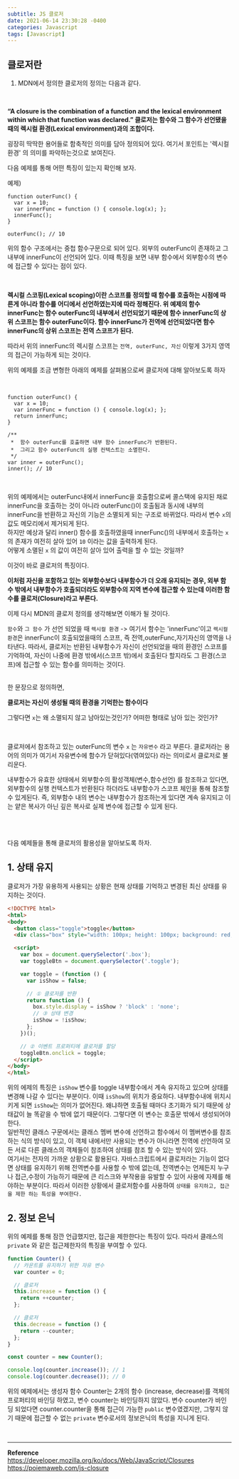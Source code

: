 ```yaml
---
subtitle: JS 클로저
date: 2021-06-14 23:30:28 -0400
categories: Javascript
tags: [Javascript]
---
```


## 클로저란

1. MDN에서 정의한 클로저의 정의는 다음과 같다.

<br>

**“A closure is the combination of a function and the lexical environment within which that function was declared.”
클로저는 함수와 그 함수가 선언됐을 때의 렉시컬 환경(Lexical environment)과의 조합이다.**

굉장히 딱딱한 용어들로 함축적인 의미를 담아 정의되어 있다.
여기서 포인트는 '렉시컬 환경' 의 의미를 파악하는것으로 보여진다.

다음 예제를 통해 어떤 특징이 있는지 확인해 보자.

예제)       
```
function outerFunc() {
  var x = 10;
  var innerFunc = function () { console.log(x); };
  innerFunc();
}

outerFunc(); // 10
```

위의 함수 구조에서는 중첩 함수구문으로 되어 있다.
외부의 outerFunc이 존재하고 그 내부에 innerFunc이 선언되어 있다.
이때 특징을 보면 내부 함수에서 외부함수의 변수에 접근할 수 있다는 점이 있다.

<br>

**렉시컬 스코핑(Lexical scoping)이란 스코프를 정의할 때 함수를 호출하는 시점에 따른게 아니라 함수를 어디에서 선언하였는지에 따라 정해진다. 위 예제의 함수 innerFunc는 함수 outerFunc의 내부에서 선언되었기 때문에 함수 innerFunc의 상위 스코프는 함수 outerFunc이다. 함수 innerFunc가 전역에 선언되었다면 함수 innerFunc의 상위 스코프는 전역 스코프가 된다.**


따라서 위의 innerFunc의 렉시컬 스코프는 `전역, outerFunc, 자신` 이렇게 3가지 영역의 접근이 가능하게 되는 것이다.

위의 예제를 조금 변형한 아래의 예제를 살펴봄으로써 클로저에 대해 알아보도록 하자

<br>


```
function outerFunc() {
  var x = 10;
  var innerFunc = function () { console.log(x); };
  return innerFunc;
}

/**
 *  함수 outerFunc를 호출하면 내부 함수 innerFunc가 반환된다.
 *  그리고 함수 outerFunc의 실행 컨텍스트는 소멸한다.
 */
var inner = outerFunc();
inner(); // 10
```
<br>

위의 예제에서는 outerFunc내에서 innerFunc을 호출함으로써 콜스택에 유지된 채로 innerFunc을 호출하는 것이 아니라 outerFunc()이 호출됨과 동시에 내부의 innerFunc을 반환하고 자신의 기능은 소멸되게 되는 구조로 바뀌었다. 따라서 변수 `x`의 값도 메모리에서 제거되게 된다. <br>
하지만 예상과 달리 inner() 함수를 호출하였을때 innerFunc()의 내부에서 호출하는 `x` 의 존재가 여전히 살아 있어 `10` 이라는 값을 출력하게 된다. 
<br>
어떻게 소멸된 `x` 의 값이 여전히 살아 있어 출력을 할 수 있는 것일까?

이것이 바로 클로저의 특징이다.

**이처럼 자신을 포함하고 있는 외부함수보다 내부함수가 더 오래 유지되는 경우, 외부 함수 밖에서 내부함수가 호출되더라도 외부함수의 지역 변수에 접근할 수 있는데 이러한 함수를 클로저(Closure)라고 부른다.**

이제 다시 MDN의 클로저 정의를 생각해보면 이해가 될 것이다.

`함수`와 `그 함수` 가 선언 되었을 때 `렉시컬 환경`
-> 여기서 함수는 'innerFunc'이고 `렉시컬 환경`은 innerFunc이 호출되었을때의 스코프, 즉 전역,outerFunc,자기자신의 영역을 나타낸다.
따라서, 클로저는 반환된 내부함수가 자신이 선언되었을 때의 환경인 스코프를 기억하여, 자신이 나중에 환경 밖에서(스코프 밖)에서 호출된다 할지라도 그 환경(스코프)에 접근할 수 있는 함수를 의미하는 것이다.

<br>
한 문장으로 정의하면, <br>

**클로저는 자신이 생성될 때의 환경을 기억한는 함수이다**

그렇다면 `x`는 왜 소멸되지 않고 남아있는것인가? 어떠한 형태로 남아 있는 것인가?

<Br>

클로저에서 참조하고 있는 outerFunc의 변수 `x` 는 `자유변수` 라고 부른다. 클로저라는 용어의 의미가 여기서 자유변수에 함수가 닫혀있다(엮여있다) 라는 의미로서 클로저로 불리운다.

내부함수가 유효한 상태에서 외부함수의 활성객체(변수,함수선언) 를 참조하고 있다면, 외부함수의 실행 컨텍스트가 반환된다 하더라도 내부함수가 스코프 체인을 통해 참조할 수 있게된다. 즉, 외부함수 내의 변수는 내부함수가 참조하는게 있다면 계속 유지되고 이는 얕은 복사가 아닌 깊은 복사로 실제 변수에 접근할 수 있게 된다.


<br>
<br>

다음 예제들을 통해 클로저의 활용성을 알아보도록 하자.

## 1. 상태 유지

클로저가 가장 유용하게 사용되는 상황은 현재 상태를 기억하고 변경된 최신 상태를 유지하는 것이다.

```html
<!DOCTYPE html>
<html>
<body>
  <button class="toggle">toggle</button>
  <div class="box" style="width: 100px; height: 100px; background: red;"></div>

  <script>
    var box = document.querySelector('.box');
    var toggleBtn = document.querySelector('.toggle');

    var toggle = (function () {
      var isShow = false;

      // ① 클로저를 반환
      return function () {
        box.style.display = isShow ? 'block' : 'none';
        // ③ 상태 변경
        isShow = !isShow;
      };
    })();

    // ② 이벤트 프로퍼티에 클로저를 할당
    toggleBtn.onclick = toggle;
  </script>
</body>
</html>
```

위의 에제의 특징은 `isShow` 변수를 toggle 내부함수에서 계속 유지하고 있으며 상태를 변경해 나갈 수 있다는 부분이다. 이때 `isShow`의 위치가 중요하다.
내부함수내에 위치시키게 되면 `isShow`는 의미가 없어진다. 왜냐하면 호출될 때마다 초기화가 되기 때문에 상태값이 늘 똑같을 수 밖에 없기 때문이다. 그렇다면 이 변수는 호출문 밖에서 생성되어야 한다.
<br>
일반적인 클래스 구문에서는 클래스 멤버 변수에 선언하고 함수에서 이 멤버변수를 참조하는 식의 방식이 있고, 이 객체 내에서만 사용되는 변수가 아니라면 전역에 선언하여 모든 서로 다른 클래스의 객체들이 참조하여 상태를 참조 할 수 있는 방식이 있다.
<br>
여기서는 전자의 가까운 상황으로 활용된다. 자바스크립트에서 클로저라는 기능이 없다면 상태를 유지하기 위해 전역변수를 사용할 수 밖에 없는데, 전역변수는 언제든지 누구나 접근,수정이 가능하기 때문에 큰 리스크와 부작용을 유발할 수 있어 사용에 자제를 해야하는 부분이다.
따라서 이러한 상황에서 클로저함수를 사용하여 `상태를 유지하고, 접근을 제한 하는 특성을 부여한다.`


## 2. 정보 은닉

위의 예제를 통해 잠깐 언급했지만, 접근을 제한한다는 특징이 있다. 따라서 클래스의 `private` 와 같은 접근제한자의 특징을 부여할 수 있다.

```Javascript
function Counter() {
  // 카운트를 유지하기 위한 자유 변수
  var counter = 0;

  // 클로저
  this.increase = function () {
    return ++counter;
  };

  // 클로저
  this.decrease = function () {
    return --counter;
  };
}

const counter = new Counter();

console.log(counter.increase()); // 1
console.log(counter.decrease()); // 0
```

위의 예제에서는 생성자 함수 Counter는 2개의 함수 (increase, decrease)를 객체의 프로퍼티의 바인딩 하였고, 변수 counter는 바인딩하지 않았다. 변수 counter가 바인딩 되었다면 counter.counter을 통해 접근이 가능한 `public` 변수였겠지만, 그렇지 않기 때문에 접근할 수 없는 `private` 변수로서의 정보은닉의 특성을 지니게 된다.


<br>
<hr>

**Reference** <br>
https://developer.mozilla.org/ko/docs/Web/JavaScript/Closures <br>
https://poiemaweb.com/js-closure

